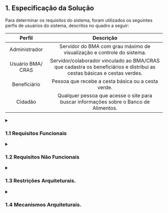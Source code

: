 
<h2>1. Especificação da Solução</h2>
Para determinar os requisitos do sistema, foram utilizados os seguintes perfis de usuários do sistema, descritos no quadro a seguir:

|Perfil|Descrição|
|:---:|:---:|
|Administrador|Servidor do BMA com grau máximo de visualização e controle do sistema.|
|Usuário BMA/ CRAS|Servidor/colaborador vinculado ao BMA/CRAS que cadastra os beneficiários e distribui as cestas básicas e cestas verdes.|
|Beneficiário|Pessoa que recebe a cesta básica ou a cesta verde.|
|Cidadão|Qualquer pessoa que acesse o site para buscar informações sobre o Banco de Alimentos.|

[^1]: BMA - Banco Municipal de Alimentos
[^2]: CRAS - Centro de Referência de Assistência Social

<details>
  <summary><h3>1.1 Requisitos Funcionais</h3></summary> 

|ID|Descrição do Requisito|Dificuldade|Prioridade|
|:---:|:---:|:---:|:---:|
|RF-01|O sistema deve permitir ao usuário realizar autenticação e autorização de entrada no sistema por meio de login e senha.|MÉDIA|ALTA|
|RF-02|O sistema deve permitir que o usuário faça logoff do sistema.|BAIXA|ALTA|
|RF-03|O sistema deve permitir que somente o usuário com o perfil de administrador cadastre os outros usuários do sistema.|MÉDIA|ALTA|
|RF-04|O sistema deve permitir que o administrador consulte, altere e exclua o cadastro dos usuários do sistema|MÉDIA|ALTA|
|RF-04|O sistema deve permitir que o administrador consulte, altere e exclua o cadastro dos usuários do sistema|MÉDIA|ALTA|
|RF-05|O sistema deve permitir que o usuário do BMA/CRAS cadastre os beneficiários.|MÉDIA|ALTA|
|RF-06|O sistema deve ser capaz de recuperar informações sobre beneficiários do bolsa família que estão disponíveis nas API's do Governo Federal e disponibilizar aos usuários do BMA/CRAS.|ALTA|ALTA|
|RF-07|O sistema deve permitir que o usuário do BMA/CRAS consulte, altere e exclua o cadastro dos beneficiários.|MÉDIA|ALTA|
|RF-08|O sistema deve permitir que o usuário registre as retiradas de cestas pelo beneficiário.|MÉDIA|ALTA|
|RF-09|O sistema deve restringir a retirada de cesta, conforme periodicidade estabelecida pelo município.|ALTA|ALTA|
|RF-10|O sistema deve permitir que o usuário visualize histórico de retirada dos beneficiários.|MÉDIA|MÉDIA|
|RF-11|O sistema deve permitir que o usuário realize a redefinição de senha.|MÉDIA|MÉDIA|
|RF-12|O sistema deve disponibilizar tela informativa aos beneficiários sobre as datas de entrega das cestas.|BAIXA|MÉDIA|
|RF-13|O sistema deve disponibilizar aos órgãos e cidadãos autorizados, por meio de uma API,dados sobre o registro de doação de cestas, com informações dos beneficiários cadastrados, tipo de cestas recebidas, datas de recebimento das cestas e quantidade de recebimento de cestas.|ALTA|ALTA|
|RF-14|O sistema deve restringir o acesso ao tipo de dados sobre o registro de doação de cestas, respeitando a Lei Geral de Proteção de Proteção de Dados|ALTA|ALTA|
|RF-15|O sistema deve realizar o cadastro assíncrono no banco de dados.|ALTA|ALTA|
|RF-16|O sistema deve emitir aviso aos beneficiários quando seus benefícios estiverem  disponíveis para retirada.|BAIXA|BAIXA|
|RF-17|O sistema deve registrar o orçamento público destinado ao BMA, especificando a fonte financeira (federal ou municipal)|BAIXA|BAIXA|
|RF-18|O sistema deve registrar as doações recebidas por meio de campanhas de arrecadação, pessoas físicas e jurídicas.|MÉDIA|BAIXA|
|RF-19|O sistema deve emitir relatórios gerenciais com informações sobre: quantitativo de cestas doadas por regional; quantitativo de beneficiários; renda média das pessoas atendidas; demanda de cestas por regional; gasto do governo federal e municipal; quantidade de alimentos doados em determinado período.|MÉDIA|MÉDIA|
</details>
  
<details>
  <summary><h3>1.2 Requisitos Não Funcionais</h3></summary>
1. RNF1 - Disponibilidade- O sistema deve estar disponível em horário integral, durante 24 horas por dia e sete dias por semana.

|Estímulo|O beneficiário acessa o sistema no domingo no período da madrugada.|
|---|---|
|Fonte do estímulo|Beneficiário.|
|Ambiente|Sistema com carga normal.|
|Artefato|O sistema como um todo.|
|Resposta|O sistema deve permitir o acesso ao beneficiário em qualquer hora, seja do dia ou da noite.|
|Medida de resposta|100% das tentativas de acesso e requisição de informações ao sistema devem ser respondidas.|

2. RNF2 - Desempenho- A latência total do sistema não deve ultrapassar 10 segundos.

|Estímulo|O usuário autenticado acessa uma funcionalidade na interface gráfica do sistema.|
|---|---|
|Fonte do estímulo|Usuário autenticado.|
|Ambiente|Sistema com carga normal.|
|Artefato|Módulo de informações cadastrais.|
|Resposta|O sistema processa a solicitação e retorna a informação em até 10 segundos para o usuário.|
|Medida de resposta|Resposta do sistema com até 10 segundos de duração.|

3. RNF3 - Desempenho- O sistema deve estar preparado para receber alto volume de requisições simultaneamente, apresentar bom desempenho e, para não haver sobrecarga, possuir infraestrutura escalável.

|Estímulo|Grande quantidade de usuários acessam simultaneamente o sistema.|
|---|---|
|Fonte do estímulo|Usuários requisitam e fornecem informações.|
|Ambiente|Sistema com carga além do normal.|
|Artefato|Sistema como um todo.|
|Resposta|O sistema funciona sem atrasos nas requisições e com bom desempenho sem interferir na experiência do usuário.|
|Medida de resposta|Requisições e respostas com rapidez e sistema utilizando sua capacidade elástica para comportar todas as operações.|

4. RNF4 - Segurança- O sistema deve possuir controle de acesso baseado em funções (RBAC)

|Estímulo|O administrador realiza o cadastro de um novo usuário no sistema.|
|---|---|
|Fonte do estímulo|Administrador.|
|Ambiente|Sistema com carga baixa, normal e além do normal.|
|Artefato|Módulo de Autenticação.|
|Resposta|Cadastro de usuário no sistema.|
|Medida de resposta|Ao verificar o banco de dados, o novo usuário deverá ter o perfil de acordo com o que foi cadastrado.|

5. RNF5 - Segurança- O sistema deve negar a entrada de usuário não autorizado.

|Estímulo|Usuário realiza ação de carregamento de uma página protegida ao qual necessita de login e senha para ser visualizada.|
|---|---|
|Fonte do estímulo|Usuário não autenticado.|
|Ambiente|Sistema com carga normal.|
|Artefato|Módulo de Autenticação.|
|Resposta|A página de login é carregada, ocorre o envio de mensagem informando a negação de acesso e solicitando a informação de usuário e senha.|
|Medida de resposta|Todas as requisições com usuário ou senha incorretos devem impedir que o usuário entre na página protegida do sistema.|

6. RNF6 - Segurança- O sistema deve negar a entrada de usuário sem informações de login.

|Estímulo|Usuário tenta fazer login com informações de registro de usuário e senha incorretos.|
|---|---|
|Fonte do estímulo|Usuário não autenticado.|
|Ambiente|Sistema com carga normal.|
|Artefato|Módulo de Autenticação.|
|Resposta|Envio de mensagem informando que o usuário e senha estão incorretos.|
|Medida de resposta|Todas as requisições com usuário ou senha incorretos devem impedir que o usuário entre na página protegida do sistema.|

7. RNF7 - Testabilidade- O sistema deve ser testável em todas suas funcionalidades.

|Estímulo|Desenvolvedor de software executa testes unitários do sistema para verificar se não houve quebra de funcionalidades anteriores ao implementar uma nova funcionalidade.|
|---|---|
|Fonte do estímulo|Desenvolvedor de software.|
|Ambiente|Ambiente de desenvolvimento.|
|Artefato|Módulo de informações cadastrais.|
|Resposta|O sistema validou todas as regras de negócio cobertas por testes unitários.|
|Medida de resposta|Testes unitários passando na verificação com status OK.|

8. RNF8 - Acessibilidade- O sistema deverá prover uma interface gráfica simples, fácil de usar, responsiva e adaptativa para browsers e diferentes resoluções de modo que seja disponibilizada nas plataformas web e móvel.

|Estímulo|Usuário logado utilizando a interface gráfica do sistema.|
|---|---|
|Fonte do estímulo|Usuário logado.|
|Ambiente|Sistema com carga baixa, normal e além do normal.|
|Artefato|Módulo de informações cadastrais.|
|Resposta|A interface gráfica do projeto apresenta navegabilidade e objetividade nas ações disponíveis ao usuário.|
|Medida de resposta|O usuário realiza suas ações rapidamente e sem desvios indesejados para outras funcionalidades.|

9. Interoperabilidade- O sistema deverá interoperar com aplicações legadas com baixo acoplamento utilizando APIs ou outros recursos para consumo de serviços.

|Estímulo|Para completar uma operação, o sistema precisa recuperar uma informação que está localizada no domínio de uma aplicação legada.|
|---|---|
|Fonte do estímulo|O sistema como um todo.|
|Ambiente|Sistema com carga normal.|
|Artefato|Módulo de informações cadastrais.|
|Resposta|Troca de informações com os sistemas legados.|
|Medida de resposta|Conexão, envio de mensagens e/ou requisições e/ou respostas provenientes de aplicações legadas.|

10. RNF10 - Interoperabilidade- O sistema deverá se comunicar com sistema de banco de dados.

|Estímulo|Para completar uma operação, o sistema precisa ler e atualizar os dados em um banco de dados.|
|---|---|
|Fonte do estímulo|O sistema como um todo.|
|Ambiente|Sistema com carga normal.|
|Artefato|Módulo de informações cadastrais.|
|Resposta|Confirmação do registro no banco de dados.|
|Medida de resposta|Envio de mensagens de confirmação e apresentação de informação proveniente do banco de dados.|
</details>

<details>
  <summary><h3>1.3 Restrições Arquiteturais.</h3></summary> 

|ID|Restrição|
|:---:|:---:|
|R1|O front end deve ser desenvolvido em cshtml e, para isso, deverá ser utilizado o framework asp.Net na versão mais recente.
|R2|Em relação ao guia de estilo, deve-se utilizar o framework Bootstrap para padronização de interface com o usuário.
R3|Como linguagem de folha de estilos deve-se utilizar o CSS.
R4|Para responsividade do sistema, o mesmo deve fazer uso de Media Queries e do sistema Grid do Bootstrap.
R5|O sistema deverá expor funcionalidades e interoperar com outras aplicações legadas utilizando o protocolo HTTP por meio de APIs RESTful.
R6|O sistema deverá utilizar o formato JSON para transporte de informações.
R7|A autorização entre as APIS deve ser realizada por meio de JWT.
R8|O sistema deve ser construído em camadas.
R9|Os módulos que compõe os microserviços no backend devem ser desenvolvidos em linguagem C# utilizando o asp.Net como ambiente de execução do lado do servidor.
R10|As camadas do sistema deverão ser construídas e hospedadas em nuvem por meio da plataforma Azure.
R11|Os módulos do sistema deverão fazer uso do banco de dados relacional MySQL.
R12|Deve ser utilizado o GIT como ferramenta de versionamento do código.
R13|O sistema deve possuir características de aplicação distribuída: abertura, portabilidade, uso de recursos de rede.
</details>  

<details>
  <summary><h3>1.4 Mecanismos Arquiteturais.</h3></summary>

Análise|Design|Implementação
|:---:|:---:|:---:|
Persistência|Framework ORM|Entity Framework
Persistência|Banco de dados relacional|MySQL
Front end|Framework de desenvolvimento|Asp.Net Core MVC
Front end|Linguagem de programação|cshtml
Front end|Framework de estilos|Bootstrap
Deploy|Plataforma de deploy|Azure
Back end|Linguagem de programação|C#
Back end|Ambiente de execução|Visual Studio
Back end|Serviço de execução do código|Azure
Autenticação|Padrão de formato de autenticação|JWT
Autenticação|Serviço de autenticação|JWTBearer
Integração|Formato de transporte de informações|JSON
Integração|Protocolo de comunicação|HTTP
Integração|Estilo de arquitetura|REST
Versionamento|Controle e armazenamento do código fonte|GitHub
Versionamento|Versionamento do código fonte|Git
Build|Ferramenta de build de componentes de software|NuGet
Folha de estilos|Linguagem de folha de estilos|CSS

  </details>
  





































